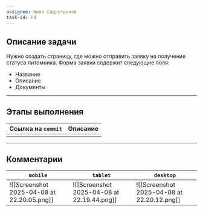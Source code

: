 ```yaml
---
assignee: Нияз Садрутдинов
task-id: F4
---
```

## **Описание задачи**

Нужно создать страницу, где можно отправить заявку на получение статуса питомника. Форма заявки содержит следующие поля:
- Название
- Описание
- Документы

---
## **Этапы выполнения**

| Ссылка на `commit` | Описание |
| ------------------ | -------- |
|                    |          |

---
## **Комментарии**

| `mobile`                                   | `tablet`                                   | `desktop`                                  |
| ------------------------------------------ | ------------------------------------------ | ------------------------------------------ |
| ![[Screenshot 2025-04-08 at 22.20.05.png]] | ![[Screenshot 2025-04-08 at 22.19.44.png]] | ![[Screenshot 2025-04-08 at 22.20.12.png]] |